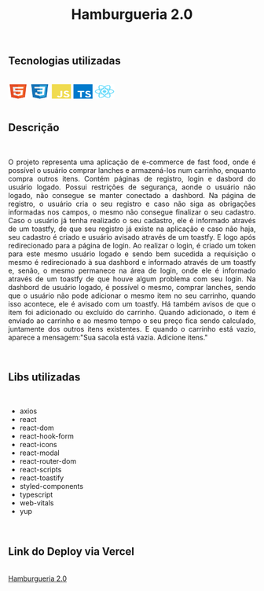 <h1 align="center" font-family="pattaya">Hamburgueria 2.0</h1><br>

<h2 font-family="pattaya">Tecnologias utilizadas</h2>
<div style="display: inline_block"><br>
<img align="center" alt="Alexandra-HTML" height="30" width="40" src="https://raw.githubusercontent.com/devicons/devicon/master/icons/html5/html5-original.svg">
<img align="center" alt="Alexandra-CSS" height="30" width="40" src="https://raw.githubusercontent.com/devicons/devicon/master/icons/css3/css3-original.svg">
<img align="center" alt="Alexandra-Js" height="30" width="40" src="https://raw.githubusercontent.com/devicons/devicon/master/icons/javascript/javascript-plain.svg">
<img align="center" alt="Alexandra-Ts" height="30" width="40" src="https://raw.githubusercontent.com/devicons/devicon/master/icons/typescript/typescript-plain.svg">
<img align="center" alt="Alexandra-React" height="30" width="40" src="https://raw.githubusercontent.com/devicons/devicon/master/icons/react/react-original.svg">
</div><br>

<h2 font-family="pattaya">Descrição</h2><br>
<p font-family="robotto" font-size="16px" line-height="34px" align="justify">
O projeto representa uma aplicação de e-commerce de fast food, onde é possível o usuário comprar lanches e armazená-los num carrinho, enquanto compra outros itens. Contém páginas de registro, login e dasbord do usuário logado. Possui restrições de segurança, aonde o usuário não logado, não consegue se manter conectado a dashbord. Na página de registro, o usuário cria o seu registro e caso não siga as obrigações informadas nos campos, o mesmo não consegue finalizar o seu cadastro. Caso o usuário já tenha realizado o seu cadastro, ele é informado através de um toastfy, de que seu registro já existe na aplicação e caso não haja, seu cadastro é criado e usuário avisado através de um toastfy. E logo após redirecionado para a página de login. Ao realizar o login, é criado um token para este mesmo usuário logado e sendo bem sucedida a requisição o mesmo é redirecionado à sua dashbord e informado através de um toastfy e, senão, o mesmo permanece na área de login, onde ele é informado através de um toastfy de que houve algum problema com seu login. Na dashbord de usuário logado, é possível o mesmo, comprar lanches, sendo que o usuário não pode adicionar o mesmo item no seu carrinho, quando isso acontece, ele é avisado com um toastfy. Há também avisos de que o item foi adicionado ou excluído do carrinho. Quando adicionado, o item é enviado ao carrinho e ao mesmo tempo o seu preço fica sendo calculado, juntamente dos outros itens existentes. E quando o carrinho está vazio, aparece a mensagem:"Sua sacola está vazia. Adicione itens."

</p><br>

<h2 font-family="pattaya">Libs utilizadas</h2><br>
<ul style="display: inline_block">
<li font-family="robotto" font-size="16px">axios</li>
<li font-family="robotto" font-size="16px">react</li>
<li font-family="robotto" font-size="16px">react-dom</li>
<li font-family="robotto" font-size="16px">react-hook-form</li>
<li font-family="robotto" font-size="16px">react-icons</li>
<li font-family="robotto" font-size="16px">react-modal</li>
<li font-family="robotto" font-size="16px">react-router-dom</li>
<li font-family="robotto" font-size="16px">react-scripts</li>
<li font-family="robotto" font-size="16px">react-toastify</li>
<li font-family="robotto" font-size="16px">styled-components</li>
<li font-family="robotto" font-size="16px">typescript</li>
<li font-family="robotto" font-size="16px">web-vitals</li>
<li font-family="robotto" font-size="16px">yup</li>
</ul><br>

<h2 font-family="pattaya">Link do Deploy via Vercel</h2><br>
<a href="https://react-entrega-hamburgueria-v2-alexandra86.vercel.app/" font-family="robotto" font-size="16px">Hamburgueria 2.0</a>
